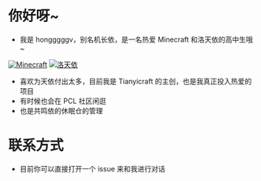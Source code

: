 # 你好呀~
- 我是 hongggggv，别名机长依，是一名热爱 Minecraft 和洛天依的高中生哦~

[![Minecraft](https://img.shields.io/badge/Minecraft-62B47A?style=for-the-badge&logo=minecraft&logoColor=white)]()
[![洛天依](https://img.shields.io/badge/洛天依-66CCFF?style=for-the-badge)]()

- 喜欢为天依付出太多，目前我是 Tianyicraft 的主创，也是我真正投入热爱的项目
- 有时候也会在 PCL 社区闲逛
- 也是共鸣依的休眠仓的管理
# 联系方式
- 目前你可以直接打开一个 issue 来和我进行对话
